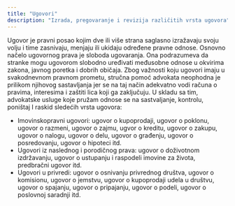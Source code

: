 ```yaml
---
title: "Ugovori"
description: "Izrada, pregovaranje i revizija različitih vrsta ugovora"
---
```


Ugovor je pravni posao kojim dve ili više strana saglasno izražavaju svoju volju i time zasnivaju, menjaju ili ukidaju određene pravne odnose. Osnovno načelo ugovornog prava je sloboda ugovaranja. Ona podrazumeva da stranke mogu ugovorom slobodno uređivati međusobne odnose u okvirima zakona, javnog poretka i dobrih običaja. Zbog važnosti koju ugovori imaju u svakodnevnom pravnom prometu, stručna pomoć advokata neophodna je prilikom njihovog sastavljanja jer se na taj način adekvatno vodi računa o pravima, interesima i zaštiti lica koji ga zaključuju. U skladu sa tim, advokatske usluge koje pružam odnose se na sastvaljanje, kontrolu, poništaj I raskid sledećih vrsta ugovora:

- Imovinskopravni ugovori: ugovor o kupoprodaji, ugovor o poklonu, ugovor o razmeni, ugovor o zajmu, ugvor o kreditu, ugovor o zakupu, ugovor o nalogu, ugovor o delu, ugovor o građenju, ugovor o posredovanju, ugovor o hipoteci itd.
- Ugovori iz naslednog i porodičnog prava: ugovor o doživotnom izdržavanju, ugovor o ustupanju i raspodeli imovine za života, predbračni ugovor itd.
- Ugovori u privredi: ugovor o osnivanju privrednog društva, ugovor o komisionu, ugovor o jemstvu, ugovor o kupoprodaji udela u društvu, ugovor o spajanju, ugovor o pripajanju, ugovor o podeli, ugovor o poslovnoj saradnji itd.
